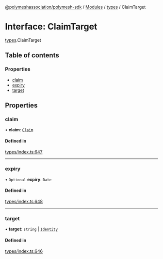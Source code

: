 [@polymeshassociation/polymesh-sdk](../README.md) / [Modules](../modules.md) / [types](../modules/types.md) / ClaimTarget

# Interface: ClaimTarget

[types](../modules/types.md).ClaimTarget

## Table of contents

### Properties

- [claim](types.ClaimTarget.md#claim)
- [expiry](types.ClaimTarget.md#expiry)
- [target](types.ClaimTarget.md#target)

## Properties

### claim

• **claim**: [`Claim`](../modules/types.md#claim)

#### Defined in

[types/index.ts:647](https://github.com/PolymathNetwork/polymesh-sdk/blob/31dfa0dc/src/types/index.ts#L647)

___

### expiry

• `Optional` **expiry**: `Date`

#### Defined in

[types/index.ts:648](https://github.com/PolymathNetwork/polymesh-sdk/blob/31dfa0dc/src/types/index.ts#L648)

___

### target

• **target**: `string` \| [`Identity`](../classes/api_entities_Identity.Identity.md)

#### Defined in

[types/index.ts:646](https://github.com/PolymathNetwork/polymesh-sdk/blob/31dfa0dc/src/types/index.ts#L646)
